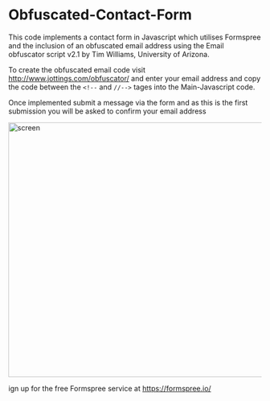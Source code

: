 # Obfuscated-Contact-Form

This code implements a contact form in Javascript which utilises Formspree and the inclusion of an obfuscated email address using the Email obfuscator script v2.1 by Tim Williams, University of Arizona.

To create the obfuscated email code visit http://www.jottings.com/obfuscator/ and enter your email address and copy the code between the `<!--` and `//-->` tages into the Main-Javascript code.

Once implemented submit a message via the form and as this is the first submission you will be asked to confirm your email address

<img width="506" alt="screen" src="https://user-images.githubusercontent.com/21248753/36389885-baad01fe-1598-11e8-89df-e2bb3674506f.png">

ign up for the free Formspree service at https://formspree.io/
